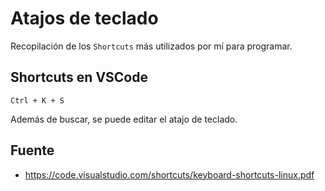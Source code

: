 # Atajos de teclado
Recopilación de los ``Shortcuts`` más utilizados por mí para programar.


## Shortcuts en VSCode
``Ctrl + K + S``

Además de buscar, se puede editar el atajo de teclado.


## Fuente
+ https://code.visualstudio.com/shortcuts/keyboard-shortcuts-linux.pdf